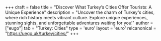 +++
draft = false
title = "Discover What Turkey’s Cities Offer Tourists: A Unique Experience"
description = "Uncover the charm of Turkey's cities, where rich history meets vibrant culture. Explore unique experiences, stunning sights, and unforgettable adventures waiting for you!"
author = ["eugo"]
tab = "Turkey: Cities"
type = 'euro'
layout = 'euro'
relcanonical = "https://uego.uk/turkey/cities/"
+++
